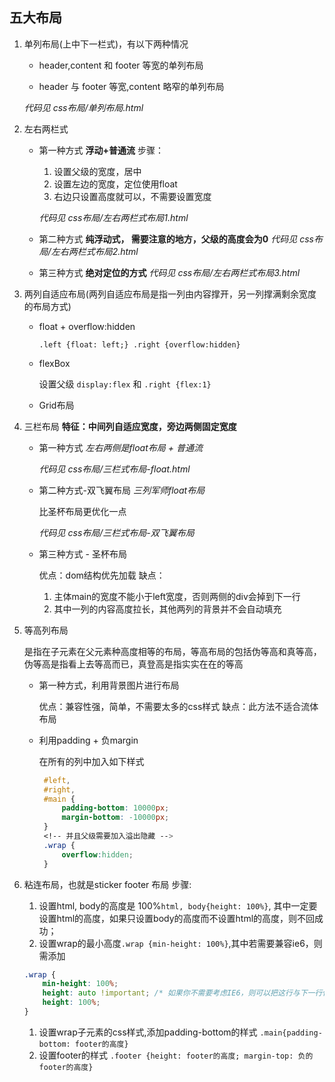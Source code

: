 ## 五大布局
1. 单列布局(上中下一栏式)，有以下两种情况
    - header,content 和 footer 等宽的单列布局

    - header 与 footer 等宽,content 略窄的单列布局
    
    *代码见 css布局/单列布局.html*
1. 左右两栏式
   - 第一种方式 **浮动+普通流**
    步骤： 
      1. 设置父级的宽度，居中
      1. 设置左边的宽度，定位使用float
      1. 右边只设置高度就可以，不需要设置宽度
      
      *代码见 css布局/左右两栏式布局1.html*
   - 第二种方式 **纯浮动式， 需要注意的地方，父级的高度会为0**
      *代码见 css布局/左右两栏式布局2.html*
   - 第三种方式 **绝对定位的方式** 
      *代码见 css布局/左右两栏式布局3.html*

1. 两列自适应布局(两列自适应布局是指一列由内容撑开，另一列撑满剩余宽度的布局方式)
    - float + overflow:hidden 

      ``.left {float: left;} .right {overflow:hidden}``
    - flexBox 
    
        设置父级 ``display:flex`` 和 ``.right {flex:1}``
    - Grid布局

1. 三栏布局 **特征：中间列自适应宽度，旁边两侧固定宽度**
    - 第一种方式 *左右两侧是float布局 + 普通流*

      *代码见  css布局/三栏式布局-float.html*
    - 第二种方式-双飞翼布局 *三列军师float布局*

      比圣杯布局更优化一点

      *代码见  css布局/三栏式布局-双飞翼布局*
    - 第三种方式 - 圣杯布局 

      优点：dom结构优先加载
      缺点：
        
        1. 主体main的宽度不能小于left宽度，否则两侧的div会掉到下一行
        1. 其中一列的内容高度拉长，其他两列的背景并不会自动填充

1. 等高列布局

    是指在子元素在父元素种高度相等的布局，等高布局的包括伪等高和真等高，伪等高是指看上去等高而已，真登高是指实实在在的等高
    
    - 第一种方式，利用背景图片进行布局

        优点：兼容性强，简单，不需要太多的css样式
        缺点：此方法不适合流体布局
    - 利用padding + 负margin
       
       在所有的列中加入如下样式
       ```css
        #left,
        #right,
        #main {
            padding-bottom: 10000px;
            margin-bottom: -10000px;
        }
        <!-- 并且父级需要加入溢出隐藏 -->
        .wrap {
            overflow:hidden;
        }
       ```

1. 粘连布局，也就是sticker footer 布局
    步骤:

    1. 设置html, body的高度是 100%``html, body{height: 100%}``, 其中一定要设置html的高度，如果只设置body的高度而不设置html的高度，则不回成功；
    1. 设置wrap的最小高度``.wrap {min-height: 100%}``,其中若需要兼容ie6，则需添加
    ```css
    .wrap {
        min-height: 100%;
        height: auto !important; /* 如果你不需要考虑IE6，则可以把这行与下一行代码删除 */
        height: 100%;
    }
    ```
    1. 设置wrap子元素的css样式,添加padding-bottom的样式 ``.main{padding-bottom: footer的高度}``
    1. 设置footer的样式 ``.footer {height: footer的高度; margin-top: 负的footer的高度}``
    

